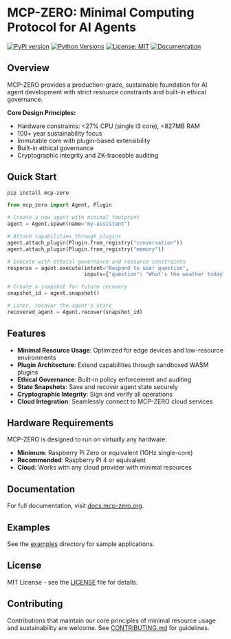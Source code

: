 # MCP-ZERO: Minimal Computing Protocol for AI Agents

[![PyPI version](https://img.shields.io/badge/pypi-v1.0.0-blue.svg)](https://pypi.org/project/mcp-zero/)
[![Python Versions](https://img.shields.io/badge/python-3.8%20%7C%203.9%20%7C%203.10-blue)](https://pypi.org/project/mcp-zero/)
[![License: MIT](https://img.shields.io/badge/License-MIT-yellow.svg)](https://opensource.org/licenses/MIT)
[![Documentation](https://img.shields.io/badge/docs-latest-brightgreen.svg)](https://docs.mcp-zero.org)

## Overview

MCP-ZERO provides a production-grade, sustainable foundation for AI agent development with strict resource constraints and built-in ethical governance.

**Core Design Principles:**
- Hardware constraints: <27% CPU (single i3 core), <827MB RAM
- 100+ year sustainability focus
- Immutable core with plugin-based extensibility
- Built-in ethical governance
- Cryptographic integrity and ZK-traceable auditing

## Quick Start

```bash
pip install mcp-zero
```

```python
from mcp_zero import Agent, Plugin

# Create a new agent with minimal footprint
agent = Agent.spawn(name="my-assistant")

# Attach capabilities through plugins
agent.attach_plugin(Plugin.from_registry("conversation"))
agent.attach_plugin(Plugin.from_registry("memory"))

# Execute with ethical governance and resource constraints
response = agent.execute(intent="Respond to user question", 
                         inputs={"question": "What's the weather today?"})

# Create a snapshot for future recovery
snapshot_id = agent.snapshot()

# Later, recover the agent's state
recovered_agent = Agent.recover(snapshot_id)
```

## Features

- **Minimal Resource Usage**: Optimized for edge devices and low-resource environments
- **Plugin Architecture**: Extend capabilities through sandboxed WASM plugins
- **Ethical Governance**: Built-in policy enforcement and auditing
- **State Snapshots**: Save and recover agent state securely
- **Cryptographic Integrity**: Sign and verify all operations
- **Cloud Integration**: Seamlessly connect to MCP-ZERO cloud services

## Hardware Requirements

MCP-ZERO is designed to run on virtually any hardware:

- **Minimum**: Raspberry Pi Zero or equivalent (1GHz single-core)
- **Recommended**: Raspberry Pi 4 or equivalent
- **Cloud**: Works with any cloud provider with minimal resources

## Documentation

For full documentation, visit [docs.mcp-zero.org](https://docs.mcp-zero.org).

## Examples

See the [examples](https://github.com/mcp-zero/sdk/tree/main/examples) directory for sample applications.

## License

MIT License - see the [LICENSE](LICENSE) file for details.

## Contributing

Contributions that maintain our core principles of minimal resource usage and sustainability are welcome. See [CONTRIBUTING.md](CONTRIBUTING.md) for guidelines.
